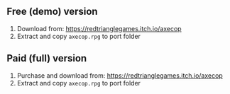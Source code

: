 ## Free (demo) version

1. Download from: https://redtrianglegames.itch.io/axecop
2. Extract and copy `axecop.rpg` to port folder

## Paid (full) version

1. Purchase and download from: https://redtrianglegames.itch.io/axecop
2. Extract and copy `axecop.rpg` to port folder
